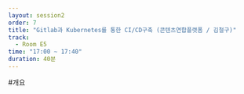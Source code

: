 ```yaml
---
layout: session2
order: 7
title: "Gitlab과 Kubernetes를 통한 CI/CD구축 (콘텐츠연합플랫폼 / 김철구)"
track:
  - Room E5
time: "17:00 ~ 17:40"
duration: 40분
---
```

#개요


